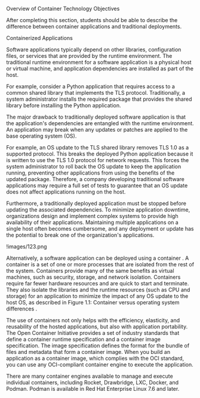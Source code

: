 Overview of Container Technology
Objectives

After completing this section, students should be able to describe the difference between container applications and 
traditional deployments.

Containerized Applications

Software applications typically depend on other libraries, configuration files, or services that are provided by the runtime
environment. The traditional runtime environment for a software application is a physical host or virtual machine, and
application dependencies are installed as part of the host.

For example, consider a Python application that requires access to a common shared library that implements the TLS protocol.
Traditionally, a system administrator installs the required package that provides the shared library before installing the
Python application.

The major drawback to traditionally deployed software application is that the application's dependencies are entangled with
the runtime environment. An application may break when any updates or patches are applied to the base operating system (OS).

For example, an OS update to the TLS shared library removes TLS 1.0 as a supported protocol. This breaks the deployed Python
application because it is written to use the TLS 1.0 protocol for network requests. This forces the system administrator to
roll back the OS update to keep the application running, preventing other applications from using the benefits of the updated
package. Therefore, a company developing traditional software applications may require a full set of tests to guarantee that
an OS update does not affect applications running on the host.

Furthermore, a traditionally deployed application must be stopped before updating the associated dependencies. To minimize 
application downtime, organizations design and implement complex systems to provide high availability of their applications.
Maintaining multiple applications on a single host often becomes cumbersome, and any deployment or update has the potential 
to break one of the organization's applications.

!images/123.png

Alternatively, a software application can be deployed using a container . A container is a set of one or more processes that
are isolated from the rest of the system. Containers provide many of the same benefits as virtual machines, such as security,
storage, and network isolation. Containers require far fewer hardware resources and are quick to start and terminate. 
They also isolate the libraries and the runtime resources (such as CPU and storage) for an application to minimize the impact
of any OS update to the host OS, as described in Figure 1.1: Container versus operating system differences .

The use of containers not only helps with the efficiency, elasticity, and reusability of the hosted applications, but also
with application portability. The Open Container Initiative provides a set of industry standards that define a container
runtime specification and a container image specification. The image specification defines the format for the bundle of 
files and metadata that form a container image. When you build an application as a container image, which complies with 
the OCI standard, you can use any OCI-compliant container engine to execute the application.

There are many container engines available to manage and execute individual containers, including Rocket, Drawbridge, LXC,
Docker, and Podman. Podman is available in Red Hat Enterprise Linux 7.6 and later.

